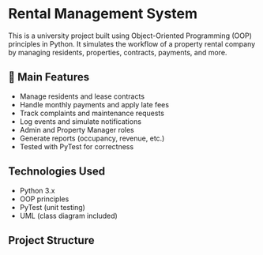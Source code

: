# Rental Management System 

This is a university project built using Object-Oriented Programming (OOP) principles in Python. It simulates the workflow of a property rental company by managing residents, properties, contracts, payments, and more.

## 📌 Main Features

- Manage residents and lease contracts
- Handle monthly payments and apply late fees
- Track complaints and maintenance requests
- Log events and simulate notifications
- Admin and Property Manager roles
- Generate reports (occupancy, revenue, etc.)
- Tested with PyTest for correctness

##  Technologies Used

- Python 3.x
- OOP principles
- PyTest (unit testing)
- UML (class diagram included)

## Project Structure
